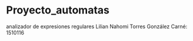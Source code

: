 # Proyecto_automatas
analizador de expresiones regulares
Lilian Nahomi Torres González
Carné: 1510116
